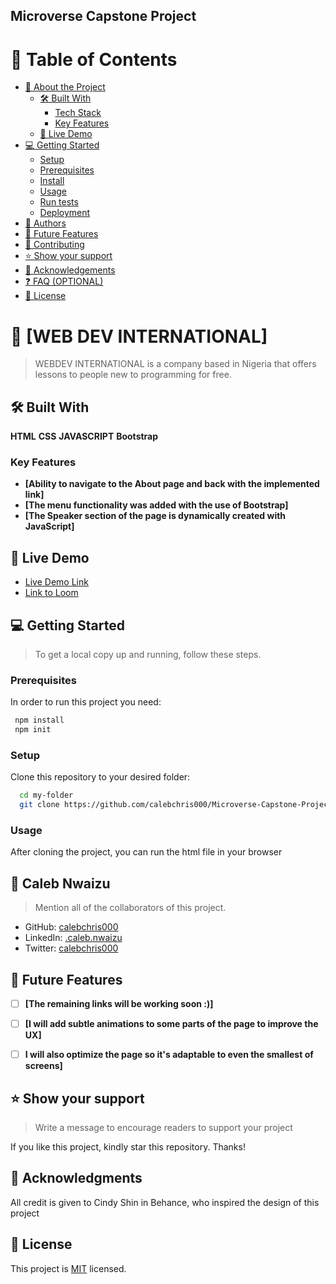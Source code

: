 
## Microverse Capstone Project

<!-- TABLE OF CONTENTS -->

# 📗 Table of Contents

- [📖 About the Project](#about-project)
  - [🛠 Built With](#built-with)
    - [Tech Stack](#tech-stack)
    - [Key Features](#key-features)
  - [🚀 Live Demo](#live-demo)
- [💻 Getting Started](#getting-started)
  - [Setup](#setup)
  - [Prerequisites](#prerequisites)
  - [Install](#install)
  - [Usage](#usage)
  - [Run tests](#run-tests)
  - [Deployment](#triangular_flag_on_post-deployment)
- [👥 Authors](#authors)
- [🔭 Future Features](#future-features)
- [🤝 Contributing](#contributing)
- [⭐️ Show your support](#support)
- [🙏 Acknowledgements](#acknowledgements)
- [❓ FAQ (OPTIONAL)](#faq)
- [📝 License](#license)

<!-- PROJECT DESCRIPTION -->

# 📖 [WEB DEV INTERNATIONAL] <a name="about-project"></a>

> WEBDEV INTERNATIONAL is a company based in Nigeria that offers lessons to people new to programming for free.


## 🛠 Built With <a name="built-with"></a>

**HTML**
**CSS**
**JAVASCRIPT**
**Bootstrap**

### Key Features

- **[Ability to navigate to the About page and back with the implemented link]**
- **[The menu functionality was added with the use of Bootstrap]**
- **[The Speaker section of the page is dynamically created with JavaScript]**

## 🚀 Live Demo <a name="live-demo"></a>

- [Live Demo Link](https://calebchris000.github.io/Microverse-Capstone-Project/)
- [Link to Loom](https://www.loom.com/share/11b478166c8349619aecad13f6037192)
<!-- GETTING STARTED -->

## 💻 Getting Started <a name="getting-started"></a>


> To get a local copy up and running, follow these steps.

### Prerequisites

In order to run this project you need:


```sh
 npm install
 npm init
```

### Setup

Clone this repository to your desired folder:

```sh
  cd my-folder
  git clone https://github.com/calebchris000/Microverse-Capstone-Project.git
```


### Usage

After cloning the project, you can run the html file in your browser


## 👥 Caleb Nwaizu <a name="authors"></a>

> Mention all of the collaborators of this project.

   - GitHub: [calebchris000](https://github.com/calebchris000)
   - LinkedIn: [.caleb.nwaizu](https://www.linkedin.com/in/caleb-nwaizu-b815aa23b/)
   - Twitter: [calebchris000](https://twitter.com/calebchris000)

## 🔭 Future Features

- [ ] **[The remaining links will be working soon :)]**
- [ ] **[I will add subtle animations to some parts of the page to improve the UX]**
- [ ] **I will also optimize the page so it's adaptable to even the smallest of screens]**


## ⭐️ Show your support <a name="support"></a>

> Write a message to encourage readers to support your project

If you like this project, kindly star this repository. Thanks!


<!-- ACKNOWLEDGEMENTS -->

## 🙏 Acknowledgments <a name="acknowledgements"></a>

All credit is given to Cindy Shin in Behance, who inspired the design of this project


<!-- LICENSE -->

## 📝 License <a name="license"></a>

This project is [MIT]([./LICENSE](https://choosealicense.com/licenses/mit/)) licensed.

